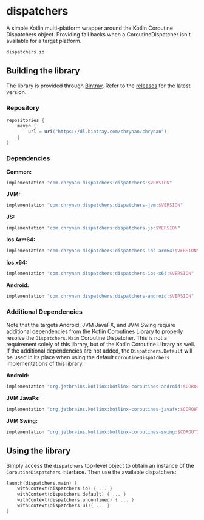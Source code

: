# dispatchers
A simple Kotlin multi-platform wrapper around the Kotlin Coroutine Dispatchers object. Providing fall backs when a CoroutineDispatcher isn't available for a target platform.

```kotlin
dispatchers.io
```

## Building the library
The library is provided through [Bintray](https://bintray.com/). Refer to the [releases](https://github.com/chRyNaN/dispatchers/releases) for the latest version.

### Repository
```groovy
repositories {
    maven {
        url = uri("https://dl.bintray.com/chrynan/chrynan")
    }
}
```

### Dependencies
**Common:**
```groovy
implementation "com.chrynan.dispatchers:dispatchers:$VERSION"
```

**JVM:**
```groovy
implementation "com.chrynan.dispatchers:dispatchers-jvm:$VERSION"
```

**JS:**
```groovy
implementation "com.chrynan.dispatchers:dispatchers-js:$VERSION"
```

**Ios Arm64:**
```groovy
implementation "com.chrynan.dispatchers:dispatchers-ios-arm64:$VERSION"
```

**Ios x64:**
```groovy
implementation "com.chrynan.dispatchers:dispatchers-ios-x64:$VERSION"
```

**Android:**
```groovy
implementation "com.chrynan.dispatchers:dispatchers-android:$VERSION"
```

### Additional Dependencies
Note that the targets Android, JVM JavaFX, and JVM Swing require additional dependencies from the Kotlin Coroutines Library to properly resolve the `Dispatchers.Main` Coroutine Dispatcher.
This is not a requirement solely of this library, but of the Kotlin Coroutine Library as well. 
If the additional dependencies are not added, the `Dispatchers.Default` will be used in its place when using the default `CoroutineDispatchers` implementations of this library.

**Android:**
```groovy
implementation "org.jetbrains.kotlinx:kotlinx-coroutines-android:$COROUTINES_VERSION"
```

**JVM JavaFx:**
```groovy
implementation "org.jetbrains.kotlinx:kotlinx-coroutines-javafx:$COROUTINES_VERSION"
```

**JVM Swing:**
```groovy
implementation "org.jetbrains.kotlinx:kotlinx-coroutines-swing:$COROUTINES_VERSION"
```

## Using the library
Simply access the `dispatchers` top-level object to obtain an instance of the `CoroutineDispatchers` interface. Then use the available dispatchers:
```kotlin
launch(dispatchers.main) {
    withContext(dispatchers.io) { ... }
    withContext(dispatchers.default) { ... }
    withContext(dispatchers.unconfined) { ... }
    withContext(dispatchers.ui){ ... }
}
```
